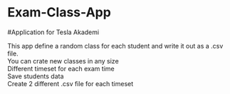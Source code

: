 # Exam-Class-App
#Application for Tesla Akademi

This app define a random class for each student and write it out as a .csv file. <br />
You can crate new classes in any size <br />
 Different timeset for each exam time <br />
Save students data <br />
Create 2 different .csv file for each timeset 
